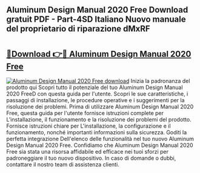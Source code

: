 ## Aluminum Design Manual 2020 Free Download gratuit PDF - Part-4SD Italiano Nuovo manuale del proprietario di riparazione dMxRF

# <h2><a href="http://dfgrgp.blite.top/?on=Aluminum+Design+Manual+2020+Free">🔗Download 👉🔴 Aluminum Design Manual 2020 Free</a></h2>

[![Aluminum Design Manual 2020 Free download](https://i.imgur.com/lujVjoI.png)](http://dfgrgp.blite.top/?on=Aluminum+Design+Manual+2020+Free)
Inizia la padronanza del prodotto qui Scopri tutto il potenziale del tuo Aluminum Design Manual 2020 FreeD con questa guida per l'utente. Scopri le sue caratteristiche, i passaggi di installazione, le procedure operative e i suggerimenti per la risoluzione dei problemi. Prima di utilizzare Aluminum Design Manual 2020 Free, questa guida per l'utente fornisce istruzioni complete per L'installazione, il funzionamento e la risoluzione dei problemi del prodotto. Fornisce istruzioni chiare per L'installazione, la configurazione e il funzionamento, nonché importanti informazioni sulla sicurezza. Goditi la perfetta integrazione Dell'elenco delle funzionalità nel tuo nuovo Aluminum Design Manual 2020 Free. Confidiamo che Aluminum Design Manual 2020 Free sia stata una risorsa affidabile ed efficace nei tuoi sforzi per padroneggiare il tuo nuovo dispositivo. In caso di domande o dubbi, contattare il nostro team di assistenza clienti.
